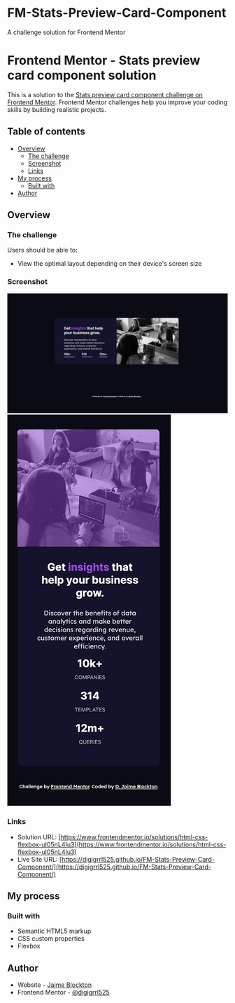 # FM-Stats-Preview-Card-Component
A challenge solution for Frontend Mentor

# Frontend Mentor - Stats preview card component solution

This is a solution to the [Stats preview card component challenge on Frontend Mentor](https://www.frontendmentor.io/challenges/stats-preview-card-component-8JqbgoU62). Frontend Mentor challenges help you improve your coding skills by building realistic projects. 

## Table of contents

- [Overview](#overview)
  - [The challenge](#the-challenge)
  - [Screenshot](#screenshot)
  - [Links](#links)
- [My process](#my-process)
  - [Built with](#built-with)
- [Author](#author)

## Overview

### The challenge

Users should be able to:

- View the optimal layout depending on their device's screen size

### Screenshot

![Desktop](./screenshots/Blockton-Desktop.png)
![Mobile](./screenshots/Blockton-Mobile.png)


### Links

- Solution URL: [https://www.frontendmentor.io/solutions/html-css-flexbox-uI05nL4Iu3](https://www.frontendmentor.io/solutions/html-css-flexbox-uI05nL4Iu3)
- Live Site URL: [https://digigrrl525.github.io/FM-Stats-Preview-Card-Component/](https://digigrrl525.github.io/FM-Stats-Preview-Card-Component/)

## My process

### Built with

- Semantic HTML5 markup
- CSS custom properties
- Flexbox

## Author

- Website - [Jaime Blockton](https://dana-blockton.myportfolio.com/)
- Frontend Mentor - [@digigrrl525](https://www.frontendmentor.io/profile/digigrrl525)
